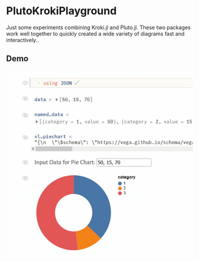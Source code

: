 # PlutoKrokiPlayground

Just some experiments combining Kroki.jl and Pluto.jl. These two packages work well together to quickly created a wide variety of diagrams fast and interactively..

## Demo

![Demo of Kroki.jl in Pluto.jl](./images/demo.gif)
